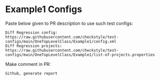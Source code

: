 # Example1 Configs
Paste below given to PR description to use such test configs:
```
Diff Regression config: https://raw.githubusercontent.com/checkstyle/test-configs/main/OneTopLevelClass/Example1/config.xml
Diff Regression projects: https://raw.githubusercontent.com/checkstyle/test-configs/main/OneTopLevelClass/Example1/list-of-projects.properties
```
Make comment in PR:
```
Github, generate report
```
